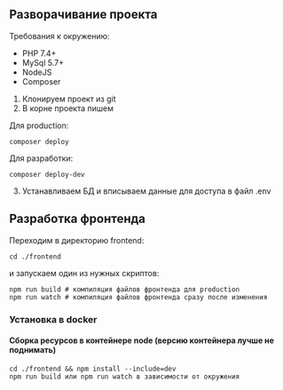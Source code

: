 ## Разворачивание проекта

Требования к окружению:

- PHP 7.4+
- MySql 5.7+
- NodeJS
- Composer

1. Клонируем проект из git
2. В корне проекта пишем 

Для production:
```
composer deploy
```
Для разработки:
```
composer deploy-dev
```
3. Устанавливаем БД и вписываем данные для доступа в файл .env

## Разработка фронтенда

Переходим в директорию frontend:
```
cd ./frontend
```
и запускаем один из нужных скриптов:
```
npm run build # компиляция файлов фронтенда для production
npm run watch # компиляция файлов фронтенда сразу после изменения
```
### Установка в docker
#### Сборка ресурсов в контейнере node (версию контейнера лучше не поднимать)
```
cd ./frontend && npm install --include=dev
npm run build или npm run watch в зависимости от окружения
```

